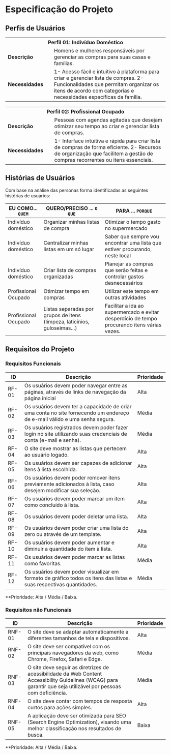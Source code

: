 # Especificação do Projeto

## Perfis de Usuários

<table>
<tbody>
<tr align=center>
<th colspan="2">Perfil 01: Indivíduo Doméstico</th>
</tr>
<tr>
<td width="150px"><b>Descrição</b></td>
<td width="600px">Homens e mulheres responsáveis por gerenciar as compras para suas casas e famílias.</td>
</tr>
<tr>
<td><b>Necessidades</b></td>
<td>1- Acesso fácil e intuitivo à plataforma para criar e gerenciar lista de compras.
    2- Funcionalidades que permitam organizar os itens de acordo com categorias e necessidades específicas da família.</td>
</tr>
</tbody>
</table>

<table>
<tbody>
<tr align=center>
<th colspan="2">Perfil 02: Profissional Ocupado</th>
</tr>
<tr>
<td width="150px"><b>Descrição</b></td>
<td width="600px">Pessoas com agendas agitadas que desejam otimizar seu tempo ao criar e gerenciar lista de compras.</td>
</tr>
<tr>
<td><b>Necessidades</b></td>
<td>1- Interface intuitiva e rápida para criar lista de compras de forma eficiente.
    2- Recursos de organização que facilitem a gestão de compras recorrentes ou itens essenciais.</td>
</tr>
</tbody>
</table>


## Histórias de Usuários

Com base na análise das personas forma identificadas as seguintes histórias de usuários:

|EU COMO... `QUEM`    | QUERO/PRECISO ... `O QUE`               |PARA ... `PORQUE`         |
|---------------------|-----------------------------------------|--------------------------|
| Indivíduo doméstico | Organizar minhas listas de compra       | Otimizar o tempo gasto no  supermercado                                                    |
| Indivíduo doméstico | Centralizar minhas listas em um só lugar| Saber que sempre vou  encontrar uma lista que estiver procurando, neste local         |
| Indivíduo doméstico | Criar lista de compras organizadas      | Planejar as compras que  serão feitas e controlar gastos desnecessários                  |
| Profissional Ocupado| Otimizar tempo em compras               | Utilizar este tempo em outras  atividades 
| Profissional Ocupado| Listas separadas por grupos de itens (limpeza, laticínios,  guloseimas...)                                                  | Facilitar a ida ao supermercado e evitar  desperdício de tempo procurando itens várias vezes.             |

## Requisitos do Projeto

### Requisitos Funcionais

| ID    | Descrição                       | Prioridade |
|-------|---------------------------------|------------|
| RF-01 | Os usuários devem poder navegar entre as páginas, através de links de navegação da página inicial| Alta | 
| RF-02 | Os usuários devem ter a capacidade de criar uma conta no site fornecendo um endereço de e-mail válido e uma senha segura. | Média |
| RF-03 | Os usuários registrados devem poder fazer login no site utilizando suas credenciais de conta (e-mail e senha). | Média |
| RF-04 | O site deve mostrar as listas que pertecem ao usuário logado. | Alta   |
| RF-05 | Os usuários devem ser capazes de adicionar itens à lista escolhida. | Alta |
| RF-06 | Os usuários devem poder remover itens previamente adicionados à lista, caso desejem modificar sua seleção. | Alta |
| RF-07 | Os usuários devem poder marcar um item como concluído à lista. | Alta |
| RF-08 | Os usuários devem poder deletar uma lista. | Alta |
| RF-09 | Os usuários devem poder criar uma lista do zero ou através de um template. | Alta |
| RF-10 | Os usuários devem poder aumentar e diminuir a quantidade do item à lista. | Alta |
| RF-11 | Os usuários devem poder marcar as listas como favoritas. | Média |
| RF-12 | Os usuários devem poder visualizar em formato de gráfico todos os itens das listas e suas respectivas quantidades. | Média |

**Prioridade: Alta / Média / Baixa. 

### Requisitos não Funcionais

|ID      | Descrição               |Prioridade |
|--------|-------------------------|-----------|
| RNF-01 | O site deve se adaptar automaticamente a diferentes tamanhos de tela e dispositivos. | Alta |
| RNF-02 | O site deve ser compatível com os principais navegadores da web, como Chrome, Firefox, Safari e Edge. | Média |
| RNF-03 | O site deve seguir as diretrizes de acessibilidade da Web Content Accessibility Guidelines (WCAG) para garantir que seja utilizável por pessoas com deficiência. | Média |
| RNF-04 | O site deve contar com tempos de resposta curtos para ações simples. | Alta |
| RNF-05 | A aplicação deve ser otimizada para SEO (Search Engine Optimization), visando uma melhor classificação nos resultados de busca. | Baixa |

**Prioridade: Alta / Média / Baixa. 

